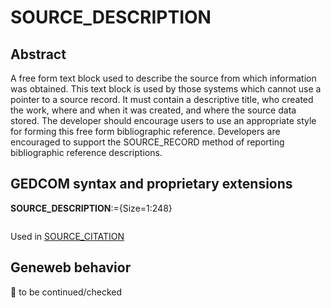﻿# SOURCE_DESCRIPTION
## Abstract
A free form text block used to describe the source from which information was obtained.  This text
block is used by those systems which cannot use a pointer to a source record. It must contain a
descriptive title, who created the work, where and when it was created, and where the source data
stored. The developer should encourage users to use an appropriate style for forming this free form
bibliographic reference.  Developers are encouraged to support the SOURCE_RECORD method of
reporting bibliographic reference descriptions.


## GEDCOM syntax and proprietary extensions

**SOURCE_DESCRIPTION**:={Size=1:248}
<pre>
</pre>
Used in <a href=Ged.SOURCE_CITATION.md>SOURCE_CITATION</a><br />


## Geneweb behavior



🚧 to be continued/checked

